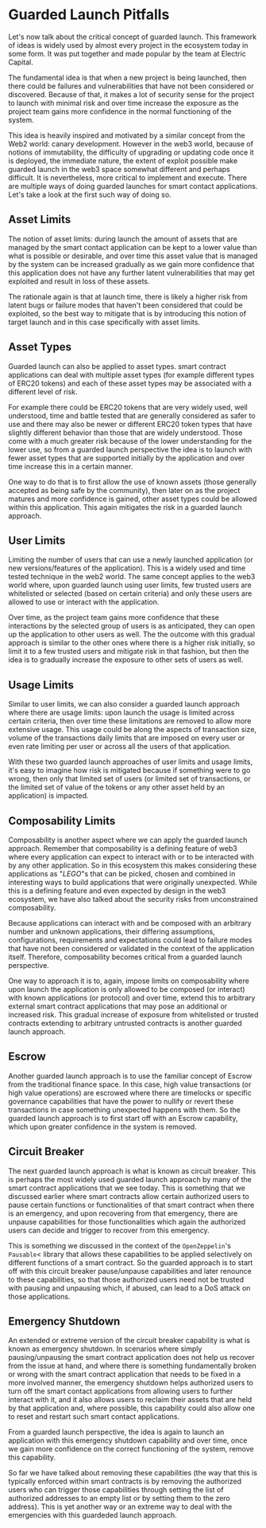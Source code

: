 # Guarded Launch Pitfalls

Let's now talk about the critical concept of guarded launch. This framework of ideas is widely used by almost every project in the ecosystem today in some form. It was put together and made popular by the team at Electric Capital. 

The fundamental idea is that when a new project is being launched, then there could be failures and vulnerabilities that have not been considered or discovered. Because of that, it makes a lot of security sense for the project to launch with minimal risk and over time increase the exposure as the project team gains more confidence in the normal functioning of the system.

This idea is heavily inspired and motivated by a similar concept from the Web2 world: canary development. However in the web3 world, because of notions of immutability, the difficulty of upgrading or updating code once it is deployed, the immediate nature, the extent of exploit possible make guarded launch in the web3 space somewhat different and perhaps difficult. It is nevertheless, more critical to implement and execute. There are multiple ways of doing guarded launches for smart contact applications. Let's take a look at the first such way of doing so.

## Asset Limits

The notion of asset limits: during launch the amount of assets that are managed by the smart contact application can be kept to a lower value than what is possible or desirable, and over time this asset value that is managed by the system can be increased gradually as we gain more confidence that this application does not have any further latent vulnerabilities that may get exploited and result in loss of these assets.

The rationale again is that at launch time, there is likely a higher risk from latent bugs or failure modes that haven't been considered that could be exploited, so the best way to mitigate that is by introducing this notion of target launch and in this case specifically with asset limits.

## Asset Types

Guarded launch can also be applied to asset types. smart contract applications can deal with multiple asset types (for example different types of ERC20 tokens) and each of these asset types may be associated with a different level of risk.

For example there could be ERC20 tokens that are very widely used, well understood, time and battle tested that are generally considered as safer to use and there may also be newer or different ERC20 token types that have slightly different behavior than those that are widely understood. Those come with a much greater risk because of the lower understanding for the lower use, so from a guarded launch perspective the idea is to launch with fewer asset types that are supported initially by the application and over time increase this in a certain manner.

One way to do that is to first allow the use of known assets (those generally accepted as being safe by the community), then later on as the project matures and more confidence is gained, other asset types could be allowed within this application. This again mitigates the risk in a guarded launch approach.

## User Limits

Limiting the number of users that can use a newly launched application (or new versions/features of the application). This is a widely used and time tested technique in the web2 world. The same concept applies to the web3 world where, upon guarded launch using user limits, few trusted users are whitelisted or selected (based on certain criteria) and only these users are allowed to use or interact with the application.

Over time, as the project team gains more confidence that these interactions by the selected group of users is as anticipated, they can open up the application to other users as well. The the outcome with this gradual approach is similar to the other ones where there is a higher risk initially, so limit it to a few trusted users and mitigate risk in that fashion, but then the idea is to gradually increase the exposure to other sets of users as well.

## Usage Limits

Similar to user limits, we can also consider a guarded launch approach where there are usage limits: upon launch the usage is limited across certain criteria, then over time these limitations are removed to allow more extensive usage. This usage could be along the aspects of transaction size, volume of the transactions daily limits that are imposed on every user or even rate limiting per user or across all the users of that application.

With these two guarded launch approaches of user limits and usage limits, it's easy to imagine how risk is mitigated because if something were to go wrong, then only that limited set of users (or limited set of transactions, or the limited set of value of the tokens or any other asset held by an application) is impacted.

## Composability Limits

Composability is another aspect where we can apply the guarded launch approach. Remember that composability is a defining feature of web3 where every application can expect to interact with or to be interacted with by any other application. So in this ecosystem this makes considering these applications as "_LEGO_"s that can be picked, chosen and combined in interesting ways to build applications that were originally unexpected. While this is a defining feature and even expected by design in the web3 ecosystem, we have also talked about the security risks from unconstrained composability.

Because applications can interact with and be composed with an arbitrary number and unknown applications, their differing assumptions, configurations, requirements and expectations could lead to failure modes that have not been considered or validated in the context of the application itself. Therefore, composability becomes critical from a guarded launch perspective.

One way to approach it is to, again, impose limits on composability where upon launch the application is only allowed to be composed (or interact) with known applications (or protocol) and over time, extend this to arbitrary external smart contract applications that may pose an additional or increased risk. This gradual increase of exposure from whitelisted or trusted contracts extending to arbitrary untrusted contracts is another guarded launch approach.

## Escrow

Another guarded launch approach is to use the familiar concept of Escrow from the traditional finance space. In this case, high value transactions (or high value operations) are escrowed where there are timelocks or specific governance capabilities that have the power to nullify or revert these transactions in case something unexpected happens with them. So the guarded launch approach is to first start off with an Escrow capability, which upon greater confidence in the system is removed.

## Circuit Breaker

The next guarded launch approach is what is known as circuit breaker. This is perhaps the most widely used guarded launch approach by many of the smart contract applications that we see today. This is something that we discussed earlier where smart contracts allow certain authorized users to pause certain functions or functionalities of that smart contract when there is an emergency, and upon recovering from that emergency, there are unpause capabilities for those functionalities which again the authorized users can decide and trigger to recover from this emergency.

This is something we discussed in the context of the `OpenZeppelin`'s `Pausable`< library that allows these capabilities to be applied selectively on different functions of a smart contract. So the guarded approach is to start off with this circuit breaker pause/unpause capabilities and later renounce to these capabilities, so that those authorized users need not be trusted with pausing and unpausing which, if abused, can lead to a DoS attack on those applications.

## Emergency Shutdown

An extended or extreme version of the circuit breaker capability is what is known as emergency shutdown. In scenarios where simply pausing/unpausing the smart contract application does not help us recover from the issue at hand, and where there is something fundamentally broken or wrong with the smart contract application that needs to be fixed in a more involved manner, the emergency shutdown helps authorized users to turn off the smart contact applications from allowing users to further interact with it, and it also allows users to reclaim their assets that are held by that application and, where possible, this capability could also allow one to reset and restart such smart contact applications.

From a guarded launch perspective, the idea is again to launch an application with this emergency shutdown capability and over time, once we gain more confidence on the correct functioning of the system, remove this capability.

So far we have talked about removing these capabilities (the way that this is typically enforced within smart contracts is by removing the authorized users who can trigger those capabilities through setting the list of authorized addresses to an empty list or by setting them to the zero address). This is yet another way or an extreme way to deal with the emergencies with this guardeded launch approach.